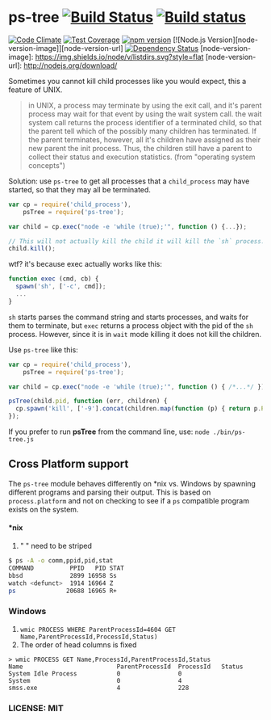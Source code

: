 # ps-tree [![Build Status](https://travis-ci.org/indexzero/ps-tree.svg)](https://travis-ci.org/indexzero/ps-tree) [![Build status](https://ci.appveyor.com/api/projects/status/15yvc221rx8lt8o7?svg=true)](https://ci.appveyor.com/project/zixia/ps-tree)

[![Code Climate](https://codeclimate.com/github/indexzero/ps-tree/badges/gpa.svg)](https://codeclimate.com/github/indexzero/ps-tree)
[![Test Coverage](https://codeclimate.com/github/indexzero/ps-tree/badges/coverage.svg)](https://codeclimate.com/github/indexzero/ps-tree)
[![npm version](https://badge.fury.io/js/ps-tree.svg)](http://badge.fury.io/js/ps-tree)
[![Node.js Version][node-version-image]][node-version-url]
[![Dependency Status](https://david-dm.org/indexzero/ps-tree.svg)](https://david-dm.org/indexzero/ps-tree)
[node-version-image]: https://img.shields.io/node/v/listdirs.svg?style=flat
[node-version-url]: http://nodejs.org/download/

Sometimes you cannot kill child processes like you would expect, this a feature of UNIX.

>in UNIX, a process may terminate by using the exit call, and it's parent process may wait for that event by using the wait system call. the wait system call returns the process identifier of a terminated child, so that the parent tell which of the possibly many children has terminated. If the parent terminates, however, all it's children have assigned as their new parent the init process. Thus, the children still have a parent to collect their status and execution statistics.
> (from "operating system concepts")

Solution: use `ps-tree` to get all processes that a `child_process` may have started, so that they may all be terminated.

``` js
var cp = require('child_process'),
    psTree = require('ps-tree');

var child = cp.exec("node -e 'while (true);'", function () {...});

// This will not actually kill the child it will kill the `sh` process.
child.kill();
```

wtf? it's because exec actually works like this:

``` js
function exec (cmd, cb) {
  spawn('sh', ['-c', cmd]);
  ...
}
```

`sh` starts parses the command string and starts processes, and waits for them to terminate, but `exec` returns a process object with the pid of the `sh` process.
However, since it is in `wait` mode killing it does not kill the children.

Use `ps-tree` like this:

``` js
var cp = require('child_process'),
    psTree = require('ps-tree');

var child = cp.exec("node -e 'while (true);'", function () { /*...*/ });

psTree(child.pid, function (err, children) {
  cp.spawn('kill', ['-9'].concat(children.map(function (p) { return p.PID })));
});
```

If you prefer to run **psTree** from the command line, use: `node ./bin/ps-tree.js`

## Cross Platform support

The `ps-tree` module behaves differently on *nix vs. Windows by spawning different programs and parsing their output. This is based on `process.platform` and not on checking to see if a `ps` compatible program exists on the system.

#### *nix

1. " <defunct> " need to be striped
```bash
$ ps -A -o comm,ppid,pid,stat
COMMAND          PPID   PID STAT
bbsd             2899 16958 Ss
watch <defunct>  1914 16964 Z
ps              20688 16965 R+
```

### Windows
1. `wmic PROCESS WHERE ParentProcessId=4604 GET Name,ParentProcessId,ProcessId,Status)`
2. The order of head columns is fixed
```shell
> wmic PROCESS GET Name,ProcessId,ParentProcessId,Status
Name                          ParentProcessId  ProcessId   Status
System Idle Process           0                0
System                        0                4
smss.exe                      4                228
```

### LICENSE: MIT
